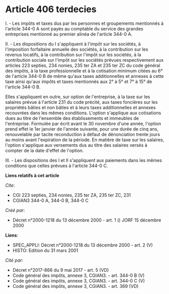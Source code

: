 # Article 406 terdecies

I. - Les impôts et taxes dus par les personnes et groupements mentionnés à l'article 344-0 A sont payés au comptable du
service des grandes entreprises mentionné au premier alinéa de l'article 344-0 A.

II. - Les dispositions du I s'appliquent à l'impôt sur les sociétés, à l'imposition forfaitaire annuelle des sociétés, à la
contribution sur les revenus locatifs, à la contribution sur l'impôt sur les sociétés, à la contribution sociale sur l'impôt
sur les sociétés prévues respectivement aux articles 223 septies, 234 nonies, 235 ter ZA et 235 ter ZC du code général des
impôts, à la taxe professionnelle et à la cotisation minimum citées au 6° de l'article 344-0 B de même qu'aux taxes
additionnelles et annexes à cette taxe ainsi qu'aux impôts et taxes mentionnés aux 2° à 5° et 7° à 15° de l'article 344-0 B.

Elles s'appliquent en outre, sur option de l'entreprise, à la taxe sur les salaires prévue à l'article 231 du code précité,
aux taxes foncières sur les propriétés bâties et non bâties et à leurs taxes additionnelles et annexes recouvrées dans les
mêmes conditions. L'option s'applique aux cotisations dues au titre de l'ensemble des établissements et immeubles de
l'entreprise. Formulée par écrit avant le 30 novembre d'une année, l'option prend effet le 1er janvier de l'année suivante,
pour une durée de cinq ans, renouvelable par tacite reconduction à défaut de dénonciation trente jours au moins avant
l'expiration de la période. En matière de taxe sur les salaires, l'option s'applique aux versements dus au titre des salaires
versés à compter de la date d'effet de l'option.

III. - Les dispositions des I et II s'appliquent aux paiements dans les mêmes conditions que celles prévues à l'article 344-0
C.

**Liens relatifs à cet article**

_Cite_:

  - CGI 223 septies, 234 nonies, 235 ter ZA, 235 ter ZC, 231
  - CGIAN3 344-0 A, 344-0 B, 344-0 C

_Créé par_:

  - Décret n°2000-1218 du 13 décembre 2000 - art. 1 () JORF 15 décembre 2000

**Liens**:

  - SPEC_APPLI: Décret n°2000-1218 du 13 décembre 2000 - art. 2 (V)
  - HISTO: Edition du 31 mars 2001

_Cité par_:

  - Décret n°2017-866 du 9 mai 2017 - art. 5 (VD)
  - Code général des impôts, annexe 3, CGIAN3. - art. 344-0 B (V)
  - Code général des impôts, annexe 3, CGIAN3. - art. 344-0 C (V)
  - Code général des impôts, annexe 3, CGIAN3. - art. 369 (VD)
